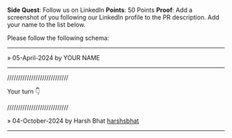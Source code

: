 **Side Quest**: Follow us on LinkedIn
**Points**: 50 Points
**Proof**: Add a screenshot of you following our LinkedIn profile to the PR description. Add your name to the list below.

Please follow the following schema:

---

» 05-April-2024 by YOUR NAME

---

////////////////////////////

Your turn 👇

////////////////////////////

» 04-October-2024 by Harsh Bhat [harshsbhat](https://www.linkedin.com/in/harshsbhat/)

---
